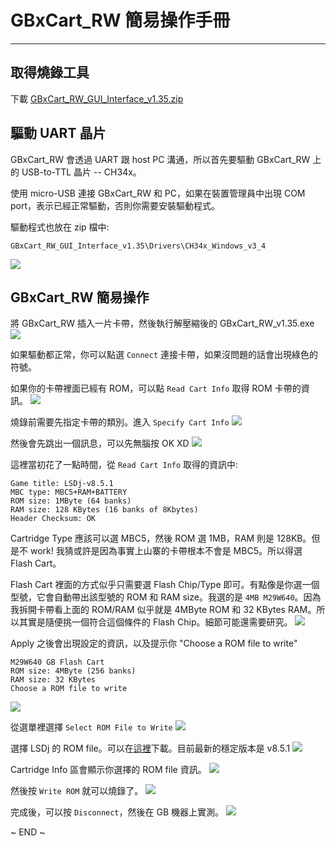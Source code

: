 # GBxCart_RW 簡易操作手冊

----

## 取得燒錄工具

下載 [GBxCart_RW_GUI_Interface_v1.35.zip](https://shop.insidegadgets.com/wp-content/uploads/2018/05/GBxCart_RW_GUI_Interface_v1.35.zip)


## 驅動 UART 晶片

GBxCart_RW 會透過 UART 跟 host PC 溝通，所以首先要驅動 GBxCart_RW 上的 USB-to-TTL 晶片 -- CH34x。

使用 micro-USB 連接 GBxCart_RW 和 PC，如果在裝置管理員中出現 COM port，表示已經正常驅動，否則你需要安裝驅動程式。

驅動程式也放在 zip 檔中:

	GBxCart_RW_GUI_Interface_v1.35\Drivers\CH34x_Windows_v3_4

![](images/GBxCart_RW_00.png)


## GBxCart_RW 簡易操作

將 GBxCart_RW 插入一片卡帶，然後執行解壓縮後的 GBxCart_RW_v1.35.exe
![](images/GBxCart_RW_01.png)

如果驅動都正常，你可以點選 `Connect` 連接卡帶，如果沒問題的話會出現綠色的符號。

如果你的卡帶裡面已經有 ROM，可以點 `Read Cart Info` 取得 ROM 卡帶的資訊。
![](images/GBxCart_RW_02.png)

燒錄前需要先指定卡帶的類別。進入 `Specify Cart Info`
![](images/GBxCart_RW_03.png)

然後會先跳出一個訊息，可以先無腦按 OK XD
![](images/GBxCart_RW_04.png)


這裡當初花了一點時間，從 `Read Cart Info` 取得的資訊中:

	Game title: LSDj-v8.5.1
	MBC type: MBC5+RAM+BATTERY
	ROM size: 1MByte (64 banks)
	RAM size: 128 KBytes (16 banks of 8Kbytes)
	Header Checksum: OK

Cartridge Type 應該可以選 MBC5，然後 ROM 選 1MB，RAM 則是 128KB。但是不 work! 我猜或許是因為事實上山寨的卡帶根本不會是 MBC5。所以得選 Flash Cart。

Flash Cart 裡面的方式似乎只需要選 Flash Chip/Type 即可。有點像是你選一個型號，它會自動帶出該型號的 ROM 和 RAM size。我選的是 `4MB M29W640`。因為我拆開卡帶看上面的 ROM/RAM 似乎就是 4MByte ROM 和 32 KBytes RAM。所以其實是隨便挑一個符合這個條件的 Flash Chip。細節可能還需要研究。 
![](images/GBxCart_RW_05.png)


Apply 之後會出現設定的資訊，以及提示你 "Choose a ROM file to write"

	M29W640 GB Flash Cart
	ROM size: 4MByte (256 banks)
	RAM size: 32 KBytes
	Choose a ROM file to write

![](images/GBxCart_RW_06.png)


從選單裡選擇 `Select ROM File to Write`
![](images/GBxCart_RW_07.png)

選擇 LSDj 的 ROM file。可以在[這裡](https://www.littlesounddj.com/lsd/latest/rom_images/stable/)下載。目前最新的穩定版本是 v8.5.1
![](images/GBxCart_RW_08.png)

Cartridge Info 區會顯示你選擇的 ROM file 資訊。
![](images/GBxCart_RW_09.png)

然後按 `Write ROM` 就可以燒錄了。
![](images/GBxCart_RW_10.png)

完成後，可以按 `Disconnect`，然後在 GB 機器上實測。
![](images/GBxCart_RW_11.png)

~ END ~